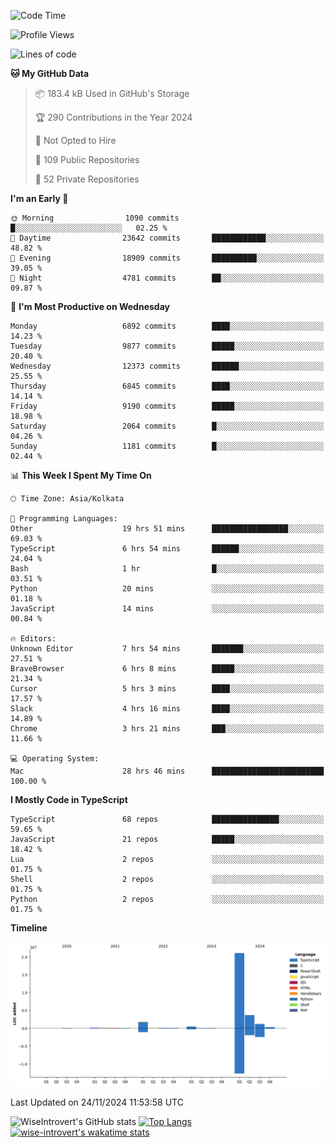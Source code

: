 <!--START_SECTION:waka-->
![Code Time](http://img.shields.io/badge/Code%20Time-1%2C884%20hrs%2045%20mins-blue)

![Profile Views](http://img.shields.io/badge/Profile%20Views-2-blue)

![Lines of code](https://img.shields.io/badge/From%20Hello%20World%20I%27ve%20Written-29.2%20million%20lines%20of%20code-blue)

**🐱 My GitHub Data** 

> 📦 183.4 kB Used in GitHub's Storage 
 > 
> 🏆 290 Contributions in the Year 2024
 > 
> 🚫 Not Opted to Hire
 > 
> 📜 109 Public Repositories 
 > 
> 🔑 52 Private Repositories 
 > 
**I'm an Early 🐤** 

```text
🌞 Morning                1090 commits        █░░░░░░░░░░░░░░░░░░░░░░░░   02.25 % 
🌆 Daytime                23642 commits       ████████████░░░░░░░░░░░░░   48.82 % 
🌃 Evening                18909 commits       ██████████░░░░░░░░░░░░░░░   39.05 % 
🌙 Night                  4781 commits        ██░░░░░░░░░░░░░░░░░░░░░░░   09.87 % 
```
📅 **I'm Most Productive on Wednesday** 

```text
Monday                   6892 commits        ████░░░░░░░░░░░░░░░░░░░░░   14.23 % 
Tuesday                  9877 commits        █████░░░░░░░░░░░░░░░░░░░░   20.40 % 
Wednesday                12373 commits       ██████░░░░░░░░░░░░░░░░░░░   25.55 % 
Thursday                 6845 commits        ████░░░░░░░░░░░░░░░░░░░░░   14.14 % 
Friday                   9190 commits        █████░░░░░░░░░░░░░░░░░░░░   18.98 % 
Saturday                 2064 commits        █░░░░░░░░░░░░░░░░░░░░░░░░   04.26 % 
Sunday                   1181 commits        █░░░░░░░░░░░░░░░░░░░░░░░░   02.44 % 
```


📊 **This Week I Spent My Time On** 

```text
🕑︎ Time Zone: Asia/Kolkata

💬 Programming Languages: 
Other                    19 hrs 51 mins      █████████████████░░░░░░░░   69.03 % 
TypeScript               6 hrs 54 mins       ██████░░░░░░░░░░░░░░░░░░░   24.04 % 
Bash                     1 hr                █░░░░░░░░░░░░░░░░░░░░░░░░   03.51 % 
Python                   20 mins             ░░░░░░░░░░░░░░░░░░░░░░░░░   01.18 % 
JavaScript               14 mins             ░░░░░░░░░░░░░░░░░░░░░░░░░   00.84 % 

🔥 Editors: 
Unknown Editor           7 hrs 54 mins       ███████░░░░░░░░░░░░░░░░░░   27.51 % 
BraveBrowser             6 hrs 8 mins        █████░░░░░░░░░░░░░░░░░░░░   21.34 % 
Cursor                   5 hrs 3 mins        ████░░░░░░░░░░░░░░░░░░░░░   17.57 % 
Slack                    4 hrs 16 mins       ████░░░░░░░░░░░░░░░░░░░░░   14.89 % 
Chrome                   3 hrs 21 mins       ███░░░░░░░░░░░░░░░░░░░░░░   11.66 % 

💻 Operating System: 
Mac                      28 hrs 46 mins      █████████████████████████   100.00 % 
```

**I Mostly Code in TypeScript** 

```text
TypeScript               68 repos            ███████████████░░░░░░░░░░   59.65 % 
JavaScript               21 repos            █████░░░░░░░░░░░░░░░░░░░░   18.42 % 
Lua                      2 repos             ░░░░░░░░░░░░░░░░░░░░░░░░░   01.75 % 
Shell                    2 repos             ░░░░░░░░░░░░░░░░░░░░░░░░░   01.75 % 
Python                   2 repos             ░░░░░░░░░░░░░░░░░░░░░░░░░   01.75 % 
```



**Timeline**

![Lines of Code chart](https://raw.githubusercontent.com/wise-introvert/wise-introvert/master/assets/bar_graph.png)


 Last Updated on 24/11/2024 11:53:58 UTC
<!--END_SECTION:waka-->

![WiseIntrovert's GitHub stats](https://github-readme-stats.vercel.app/api?username=wise-introvert&count_private=true&show_icons=true)
[![Top Langs](https://github-readme-stats.vercel.app/api/top-langs/?username=wise-introvert&langs_count=10)](https://github.com/anuraghazra/github-readme-stats)
[![wise-introvert's wakatime stats](https://github-readme-stats.vercel.app/api/wakatime?username=wiseintrovert)](https://github.com/anuraghazra/github-readme-stats)
